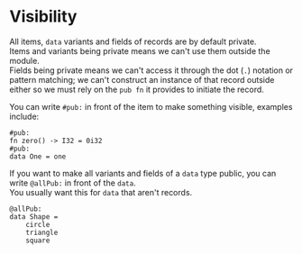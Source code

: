 # Visibility

All items, `data` variants and fields of records are by default private.  
Items and variants being private means we can't use them outside the module.  
Fields being private means we can't access it through the dot \(`.`\) notation or pattern matching; we can't construct an instance of that record outside either so we must rely on the `pub fn` it provides to initiate the record.

You can write `#pub:` in front of the item to make something visible, examples include:

```
#pub:
fn zero() -> I32 = 0i32
#pub:
data One = one
```

If you want to make all variants and fields of a `data` type public, you can write `@allPub:` in front of the `data`.  
You usually want this for `data` that aren't records.

```
@allPub:
data Shape =
    circle
    triangle
    square
```



